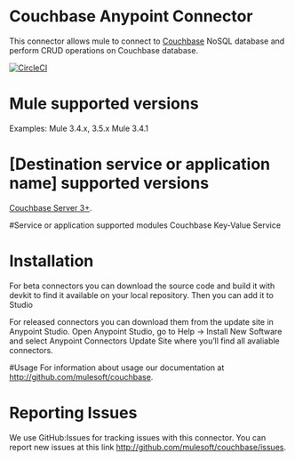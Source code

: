 # Couchbase Anypoint Connector

This connector allows mule to connect to [Couchbase](https://www.couchbase.com/) NoSQL database and perform CRUD operations on Couchbase database.

[![CircleCI](https://circleci.com/gh/manikmagar/couchbase-connector/tree/dev.svg?style=svg)](https://circleci.com/gh/manikmagar/couchbase-connector/tree/dev)

# Mule supported versions
Examples:
Mule 3.4.x, 3.5.x
Mule 3.4.1


# [Destination service or application name] supported versions
[Couchbase Server 3+](https://www.couchbase.com/downloads).

#Service or application supported modules
Couchbase Key-Value Service


# Installation 
For beta connectors you can download the source code and build it with devkit to find it available on your local repository. Then you can add it to Studio

For released connectors you can download them from the update site in Anypoint Studio. 
Open Anypoint Studio, go to Help → Install New Software and select Anypoint Connectors Update Site where you’ll find all avaliable connectors.

#Usage
For information about usage our documentation at http://github.com/mulesoft/couchbase.

# Reporting Issues

We use GitHub:Issues for tracking issues with this connector. You can report new issues at this link http://github.com/mulesoft/couchbase/issues.
